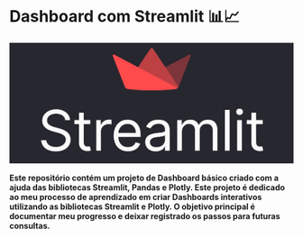 # Dashboard com Streamlit 📊📈

![Logo_Streamlit](img/streamlit_hero.jpg)


**Este repositório contém um projeto de Dashboard básico criado com a ajuda das bibliotecas Streamlit, Pandas e Plotly. Este projeto é dedicado ao meu processo de aprendizado em criar Dashboards interativos utilizando as bibliotecas Streamlit e Plotly. O objetivo principal é documentar meu progresso e deixar registrado os passos para futuras consultas.**
